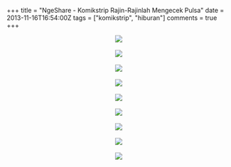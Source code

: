+++
title = "NgeShare - Komikstrip Rajin-Rajinlah Mengecek Pulsa"
date = 2013-11-16T16:54:00Z
tags = ["komikstrip", "hiburan"]
comments = true
+++

<center><img border="0" src="https://3.bp.blogspot.com/-Ufjj6DPJKHg/Uoc_xtloTXI/AAAAAAAADRg/gNvJ9EI-rdo/s1600/1.jpg" /></center><br />
<center><img border="0" src="https://4.bp.blogspot.com/-nWV65CfCgII/Uoc_vCk3WgI/AAAAAAAADRY/hVrricw4AhU/s1600/2.jpg" /></center><br />
<center><img border="0" src="https://4.bp.blogspot.com/-mBIPkB15Oz4/Uoc_yKuUOtI/AAAAAAAADRo/rhpkfiCOWlw/s1600/3.jpg" /></center><br />
<center><img border="0" src="https://4.bp.blogspot.com/-Aow9_tUIjNs/Uoc_1B2KCNI/AAAAAAAADRw/pGggYu1AibQ/s1600/4.jpg" /></center><br />
<center><img border="0" src="https://1.bp.blogspot.com/-HNEdiLH_tyo/Uoc_61_ORyI/AAAAAAAADSI/oLMVrYfcYJE/s1600/6.jpg" /></center><br />
<center><img border="0" src="https://2.bp.blogspot.com/-y8KSuVv15l0/Uoc_4h4QkVI/AAAAAAAADR4/5YMc4Jjk9Es/s1600/7.jpg" /></center><br />
<center><img border="0" src="https://2.bp.blogspot.com/-jj58lBX45iI/Uoc_5YfFnoI/AAAAAAAADSA/ucOCrXPe5Cc/s1600/8.jpg" /></center><br />
<center><img border="0" src="https://2.bp.blogspot.com/-yhdMGsUdKAI/Uoc_7sO9WbI/AAAAAAAADSM/_h9a0Z6nbtI/s1600/9.jpg" /></center><br />
<center><img border="0" src="https://1.bp.blogspot.com/-yyYTk0Wqzqc/Uoc_uM64BFI/AAAAAAAADRQ/kAwurv3PPPY/s1600/10.jpg" /></center>
